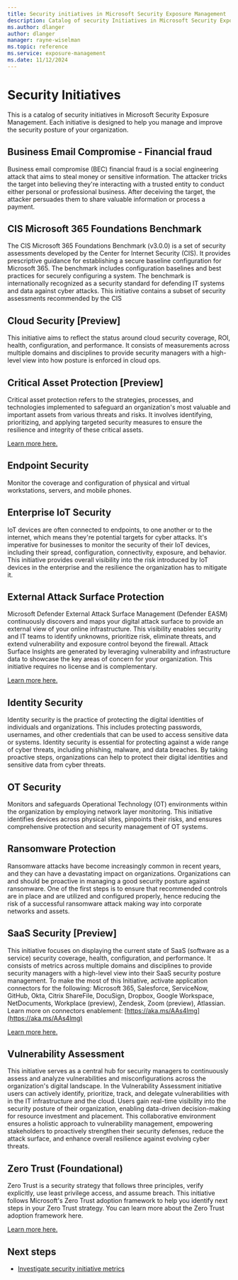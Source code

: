 ```yaml
---
title: Security initiatives in Microsoft Security Exposure Management
description: Catalog of security Initiatives in Microsoft Security Exposure Management.
ms.author: dlanger
author: dlanger
manager: rayne-wiselman
ms.topic: reference
ms.service: exposure-management
ms.date: 11/12/2024
---
```


# Security Initiatives

This is a catalog of security initiatives in Microsoft Security Exposure Management. Each initiative is designed to help you manage and improve the security posture of your organization.

## Business Email Compromise - Financial fraud

Business email compromise (BEC) financial fraud is a social engineering attack that aims to steal money or sensitive information. The attacker tricks the target into believing they're interacting with a trusted entity to conduct either personal or professional business. After deceiving the target, the attacker persuades them to share valuable information or process a payment.

## CIS Microsoft 365 Foundations Benchmark

The CIS Microsoft 365 Foundations Benchmark (v3.0.0) is a set of security assessments developed by the Center for Internet Security (CIS). It provides prescriptive guidance for establishing a secure baseline configuration for Microsoft 365. The benchmark includes configuration baselines and best practices for securely configuring a system. The benchmark is internationally recognized as a security standard for defending IT systems and data against cyber attacks. This initiative contains a subset of security assessments recommended by the CIS

## Cloud Security [Preview]

This initiative aims to reflect the status around cloud security coverage, ROI, health, configuration, and performance. It consists of measurements across multiple domains and disciplines to provide security managers with a high-level view into how posture is enforced in cloud ops.

## Critical Asset Protection [Preview]

Critical asset protection refers to the strategies, processes, and technologies implemented to safeguard an organization's most valuable and important assets from various threats and risks. It involves identifying, prioritizing, and applying targeted security measures to ensure the resilience and integrity of these critical assets.

[Learn more here.](https://aka.ms/xspm/cspm)

## Endpoint Security

Monitor the coverage and configuration of physical and virtual workstations, servers, and mobile phones.

## Enterprise IoT Security

IoT devices are often connected to endpoints, to one another or to the internet, which means they're potential targets for cyber attacks. It's imperative for businesses to monitor the security of their IoT devices, including their spread, configuration, connectivity, exposure, and behavior. This initiative provides overall visibility into the risk introduced by IoT devices in the enterprise and the resilience the organization has to mitigate it.

## External Attack Surface Protection

Microsoft Defender External Attack Surface Management (Defender EASM) continuously discovers and maps your digital attack surface to provide an external view of your online infrastructure. This visibility enables security and IT teams to identify unknowns, prioritize risk, eliminate threats, and extend vulnerability and exposure control beyond the firewall. Attack Surface Insights are generated by leveraging vulnerability and infrastructure data to showcase the key areas of concern for your organization. This initiative requires no license and is complementary.

[Learn more here.](https://aka.ms/xspm/EasmLearnMore)

## Identity Security

Identity security is the practice of protecting the digital identities of individuals and organizations. This includes protecting passwords, usernames, and other credentials that can be used to access sensitive data or systems. Identity security is essential for protecting against a wide range of cyber threats, including phishing, malware, and data breaches. By taking proactive steps, organizations can help to protect their digital identities and sensitive data from cyber threats.

## OT Security

Monitors and safeguards Operational Technology (OT) environments within the organization by employing network layer monitoring. This initiative identifies devices across physical sites, pinpoints their risks, and ensures comprehensive protection and security management of OT systems.

## Ransomware Protection

Ransomware attacks have become increasingly common in recent years, and they can have a devastating impact on organizations. Organizations can and should be proactive in managing a good security posture against ransomware. One of the first steps is to ensure that recommended controls are in place and are utilized and configured properly, hence reducing the risk of a successful ransomware attack making way into corporate networks and assets.

## SaaS Security [Preview]

This initiative focuses on displaying the current state of SaaS (software as a service) security coverage, health, configuration, and performance. It consists of metrics across multiple domains and disciplines to provide security managers with a high-level view into their SaaS security posture management. To make the most of this Initiative, activate application connectors for the following: Microsoft 365, Salesforce, ServiceNow, GitHub, Okta, Citrix ShareFile, DocuSign, Dropbox, Google Workspace, NetDocuments, Workplace (preview), Zendesk, Zoom (preview), Atlassian. Learn more on connectors enablement: [https://aka.ms/AAs4lmg](https://aka.ms/AAs4lmg)

[Learn more here.](/defender-cloud-apps/saas-security-initiative)

## Vulnerability Assessment

This initiative serves as a central hub for security managers to continuously assess and analyze vulnerabilities and misconfigurations across the organization's digital landscape. In the Vulnerability Assessment initiative users can actively identify, prioritize, track, and delegate vulnerabilities with in the IT infrastructure and the cloud. Users gain real-time visibility into the security posture of their organization, enabling data-driven decision-making for resource investment and placement. This collaborative environment ensures a holistic approach to vulnerability management, empowering stakeholders to proactively strengthen their security defenses, reduce the attack surface, and enhance overall resilience against evolving cyber threats.

## Zero Trust (Foundational)

Zero Trust is a security strategy that follows three principles, verify explicitly, use least privilege access, and assume breach. This initiative follows Microsoft's Zero Trust adoption framework to help you identify next steps in your Zero Trust strategy. You can learn more about the Zero Trust adoption framework here.

[Learn more here.](https://aka.ms/xspm/zeroTrustLearnMore)

## Next steps

- [Investigate security initiative metrics](security-metrics.md)
